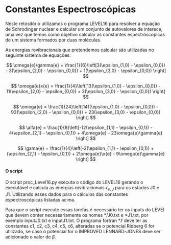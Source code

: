 # Constantes Espectroscópicas

Neste retositório utilizamos o programa LEVEL16 para resolver a equação
de Schrodinger nuclear e calcular um conjunto de autovalores de interece,
uma vez que temos como objetivo calcular as constantes espectróscopicas
de um sistema formados por duas moléculas.

As energias rovibracionais que pretendemos calcular são utilizadas no 
seguinte sistema de equações:

$$
\omega{e}\gamma{e} = \frac{1}{6}\left[3(\epsilon_{1,0} - \epsilon_{0,0}) - 3(\epsilon_{2,0} - \epsilon_{0,0}) + 1(\epsilon_{3,0} - \epsilon_{0,0}) \right]
$$ 

$$
\omega{e}x{e} = \frac{1}{4}\left[13(\epsilon_{1,0} - \epsilon_{0,0}) - 11(\epsilon_{2,0} - \epsilon_{0,0}) + 3(\epsilon_{3,0} - \epsilon_{0,0}) \right]
$$ 

$$
\omega{e} = \frac{1}{24}\left[141(\epsilon_{1,0} - \epsilon_{0,0}) - 93(\epsilon_{2,0} - \epsilon_{0,0}) + 23(\epsilon_{3,0} - \epsilon_{0,0}) \right]
$$ 

$$
\alfa{e} = \frac{1}{8}\left[-12(\epsilon_{1,1} - \epsilon_{0,1}) - 4(\epsilon_{2,1} - \epsilon_{0,1}) + 4\omega{e} - 23\omega{e}\gamma{e} \right]
$$ 

$$
\gama{e} = \frac{1}{4}\left[-2(\epsilon_{1,1} - \epsilon_{0,1}) + (\epsilon_{2,1} - \epsilon_{0,1}) + 2\omega{e}\x{e} - 9\omega{e}\gamma{e} \right]
$$ 

#### O script

O script proc_Level16.py executa o código do LEVEL16 gerando o executável e calcula
as energias rovibracionais $\epsilon_{\nu, J}$ para os estados J0 e J1. Utilizando
esses dados para o cálculos das constantes espectroscópicas listadas acima.

Para que o script execute essas tarefas é necessário ter os inputs do LEVEl que devem
conter necessariamente os nomes */J0.txt e *J1.txt, por exemplo inputJ0.txt e 
inputJ1.txt. O programa fortran *.f deve ter as constantes c1, c2, c3, c4, c5, c6, 
alteradas se o potencial Ridberg 6 for utilizado, se caso o potencial for o 
IMPROVED LENNARD-JONES deve ser adicionado o valor de $\beta$.  






